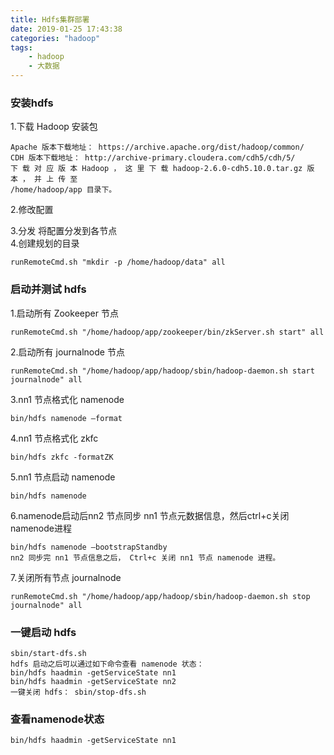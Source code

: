```yaml
---
title: Hdfs集群部署
date: 2019-01-25 17:43:38
categories: "hadoop"
tags:
	- hadoop
	- 大数据
---
```

### 安装hdfs
1.下载 Hadoop 安装包
```
Apache 版本下载地址： https://archive.apache.org/dist/hadoop/common/
CDH 版本下载地址： http://archive-primary.cloudera.com/cdh5/cdh/5/
下 载 对 应 版 本 Hadoop ， 这 里 下 载 hadoop-2.6.0-cdh5.10.0.tar.gz 版 本 ， 并 上 传 至
/home/hadoop/app 目录下。
```
2.修改配置

3.分发
	将配置分发到各节点  
4.创建规划的目录
```
runRemoteCmd.sh "mkdir -p /home/hadoop/data" all
```
### 启动并测试 hdfs
1.启动所有 Zookeeper 节点
```
runRemoteCmd.sh "/home/hadoop/app/zookeeper/bin/zkServer.sh start" all
```
2.启动所有 journalnode 节点
```
runRemoteCmd.sh "/home/hadoop/app/hadoop/sbin/hadoop-daemon.sh start journalnode" all
```
3.nn1 节点格式化 namenode
```
bin/hdfs namenode –format
```
4.nn1 节点格式化 zkfc
```
bin/hdfs zkfc -formatZK
```
5.nn1 节点启动 namenode
```
bin/hdfs namenode
```
6.namenode启动后nn2 节点同步 nn1 节点元数据信息，然后ctrl+c关闭namenode进程
```
bin/hdfs namenode –bootstrapStandby
nn2 同步完 nn1 节点信息之后， Ctrl+c 关闭 nn1 节点 namenode 进程。
```
7.关闭所有节点 journalnode
```
runRemoteCmd.sh "/home/hadoop/app/hadoop/sbin/hadoop-daemon.sh stop journalnode" all
```
### 一键启动 hdfs
```
sbin/start-dfs.sh
hdfs 启动之后可以通过如下命令查看 namenode 状态：
bin/hdfs haadmin -getServiceState nn1
bin/hdfs haadmin -getServiceState nn2
一键关闭 hdfs： sbin/stop-dfs.sh
```

### 查看namenode状态
```
bin/hdfs haadmin -getServiceState nn1
```